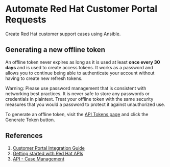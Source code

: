 # Automate Red Hat Customer Portal Requests

Create Red Hat customer support cases using Ansible.

## Generating a new offline token

An offline token never expires as long as it is used at least **once every 30 days** and is used to create access tokens. It works as a password and allows you to continue being able to authenticate your account without having to create new refresh tokens.

Warning: Please use password management that is consistent with networking best practices. It is never safe to store any passwords or credentials in plaintext. Treat your offline token with the same security measures that you would a password to protect it against unauthorized use.

To generate an offline token, visit the [API Tokens page](https://access.redhat.com/management/api) and click the Generate Token button.



## References

1. [Customer Portal Integration Guide
](https://access.redhat.com/documentation/en-us/red_hat_customer_portal/1/html-single/customer_portal_integration_guide/index#Authentication)
2. [Getting started with Red Hat APIs](https://access.redhat.com/articles/3626371)
3. [API - Case Management](https://access.redhat.com/management/api/case_management#/)
